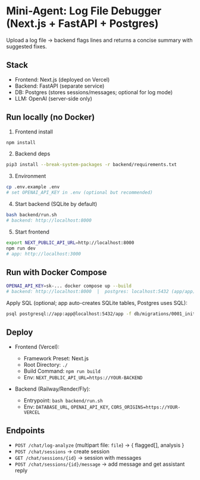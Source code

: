 # Mini-Agent: Log File Debugger (Next.js + FastAPI + Postgres)

Upload a log file → backend flags lines and returns a concise summary with suggested fixes.

## Stack

- Frontend: Next.js (deployed on Vercel)
- Backend: FastAPI (separate service)
- DB: Postgres (stores sessions/messages; optional for log mode)
- LLM: OpenAI (server-side only)

## Run locally (no Docker)

1) Frontend install

```bash
npm install
```

2) Backend deps

```bash
pip3 install --break-system-packages -r backend/requirements.txt
```

3) Environment

```bash
cp .env.example .env
# set OPENAI_API_KEY in .env (optional but recommended)
```

4) Start backend (SQLite by default)

```bash
bash backend/run.sh
# backend: http://localhost:8000
```

5) Start frontend

```bash
export NEXT_PUBLIC_API_URL=http://localhost:8000
npm run dev
# app: http://localhost:3000
```

## Run with Docker Compose

```bash
OPENAI_API_KEY=sk-... docker compose up --build
# backend: http://localhost:8000  |  postgres: localhost:5432 (app/app)
```

Apply SQL (optional; app auto-creates SQLite tables, Postgres uses SQL):

```bash
psql postgresql://app:app@localhost:5432/app -f db/migrations/0001_init.sql
```

## Deploy

- Frontend (Vercel):
  - Framework Preset: Next.js
  - Root Directory: `./`
  - Build Command: `npm run build`
  - Env: `NEXT_PUBLIC_API_URL=https://YOUR-BACKEND`

- Backend (Railway/Render/Fly):
  - Entrypoint: `bash backend/run.sh`
  - Env: `DATABASE_URL`, `OPENAI_API_KEY`, `CORS_ORIGINS=https://YOUR-VERCEL`

## Endpoints

- `POST /chat/log-analyze` (multipart file: `file`) → { flagged[], analysis }
- `POST /chat/sessions` → create session
- `GET /chat/sessions/{id}` → session with messages
- `POST /chat/sessions/{id}/message` → add message and get assistant reply
